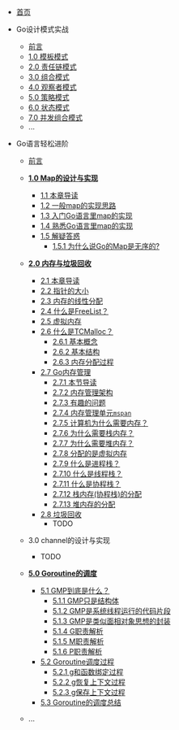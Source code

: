 * [首页](/)
* Go设计模式实战

  * [前言](patterns/)
  * [1.0 模板模式](patterns/template)
  * [2.0 责任链模式](patterns/responsiblity)
  * [3.0 组合模式](patterns/component)
  * [4.0 观察者模式](patterns/observor)
  * [5.0 策略模式](patterns/strategy)
  * [6.0 状态模式](patterns/state)
  * [7.0 并发组合模式](patterns/concurrency-component)
  * ...

* Go语言轻松进阶
  * [前言](kernal/)
  * [**1.0 Map的设计与实现**](kernal/map)
    * [1.1 本章导读](kernal/map?id=导读)
    * [1.2 一般map的实现思路](/kernal/map?id=一般map的实现思路)
    * [1.3 入门Go语言里map的实现](/kernal/map?id=go语言里map的实现思路入门程度)
    * [1.4 熟悉Go语言里map的实现](/kernal/map?id=go语言里map的实现思路熟悉程度)
    * [1.5 解疑答惑](/kernal/map-range)
      * [1.5.1 为什么说Go的Map是无序的?](/kernal/map-range)
      <!-- * [1.5.2 为什么读不到key时没有Panic?]() -->
      <!-- * [1.5.3 为什么并发写操作会Panic?]() -->

  * [**2.0 内存与垃圾回收**](kernal/memory)
    * [2.1 本章导读](kernal/memory?id=导读)
    * [2.2 指针的大小](kernal/memory-pointer)
    * [2.3 内存的线性分配](kernal/tcmalloc?id=内存的线性分配)
    * [2.4 什么是FreeList？](kernal/tcmalloc?id=什么是freelist？)
    * [2.5 虚拟内存](kernal/tcmalloc?id=虚拟内存)
    * [2.6 什么是TCMalloc？](kernal/tcmalloc?id=什么是tcmalloc？)
      * [2.6.1 基本概念](kernal/tcmalloc?id=TCMalloc中的五个基本概念)
      * [2.6.2 基本结构](kernal/tcmalloc?id=解密Tcmalloc的基本结构)
      * [2.6.3 内存分配过程](kernal/tcmalloc?id=解密Tcmalloc的内存分配过程)
    * [2.7 Go内存管理](kernal/memory-arch)
      * [2.7.1 本节导读](kernal/memory-arch?id=导读)
      * [2.7.2 内存管理架构](kernal/memory-arch?id=go内存管理架构)
      * [2.7.3 有趣的问题](kernal/memory-mcache)
      * [2.7.4 内存管理单元`mspan`](kernal/memory-mspan)
      * [2.7.5 计算机为什么需要内存？](kernal/memory-alloc?id=计算机为什么需要内存？)
      * [2.7.6 为什么需要栈内存？](kernal/memory-alloc?id=为什么需要栈内存？)
      * [2.7.7 为什么需要堆内存？](kernal/memory-alloc?id=为什么需要堆内存？)
      * [2.7.8 分配的是虚拟内存](kernal/memory-alloc?id=分配的是虚拟内存)
      * [2.7.9 什么是进程栈？](kernal/gc-what-stack?id=进程栈)
      * [2.7.10 什么是线程栈？](kernal/gc-what-stack?id=线程栈)
      * [2.7.11 什么是协程栈？](kernal/gc-what-stack?id=协程栈)
      * [2.7.12 栈内存(协程栈)的分配](kernal/memory-alloc?id=栈内存的分配)
      * [2.7.13 堆内存的分配](kernal/memory-alloc?id=堆内存的分配)
    * [2.8 垃圾回收](kernal/memory-gc)
      * TODO
  * 3.0 channel的设计与实现
    * TODO
  * [**5.0 Goroutine的调度**](kernal/GMP)
    * [5.1 GMP到底是什么？](kernal/GMP?id=gmp只是结构体)
      * [5.1.1 GMP只是结构体](kernal/GMP?id=gmp只是结构体)
      * [5.1.2 GMP是系统线程运行的代码片段](kernal/GMP?id=gmp是系统线程运行的代码片段)
      * [5.1.3 GMP是类似面相对象思想的封装](kernal/GMP?id=gmp是类似面相对象思想的封装)
      * [5.1.4 G职责解析](kernal/GMP?id=g职责解析)
      * [5.1.5 M职责解析](kernal/GMP?id=m职责解析)
      * [5.1.6 P职责解析](kernal/GMP?id=p职责解析)
    * [5.2 Goroutine调度过程](kernal/GMP?id=g职责解析) 
      * [5.2.1 g和函数绑定过程](kernal/GMP?id=g和函数绑定过程)
      * [5.2.2 g恢复上下文过程](kernal/GMP?id=g恢复上下文过程)
      * [5.2.3 g保存上下文过程](kernal/GMP?id=g保存上下文过程)
    * [5.3 Goroutine的调度总结](kernal/GMP?id=总结) 
      
  * ...

